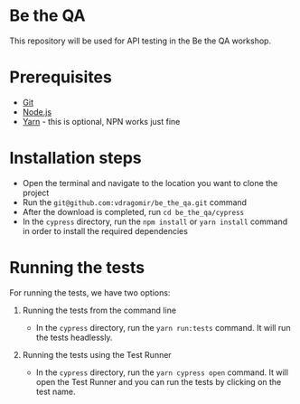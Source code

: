 # Be the QA

This repository will be used for API testing in the Be the QA workshop.


# Prerequisites

- [Git](https://git-scm.com/)
- [Node.js](https://nodejs.org/en/)
- [Yarn](https://yarnpkg.com/) - this is optional, NPN works just fine

# Installation steps
- Open the terminal and navigate to the location you want to clone the project
- Run the `git@github.com:vdragomir/be_the_qa.git` command
- After the download is completed, run `cd be_the_qa/cypress`
- In the `cypress` directory, run the `npm install` or `yarn install` command in order to install the required dependencies

# Running the tests

For running the tests, we have two options: 

1. Running the tests from the command line
	
	- In the `cypress` directory, run the `yarn run:tests` command. It will run the tests headlessly.
2. Running the tests using the Test Runner

	- In the `cypress` directory, run the `yarn cypress open` command. It will open the Test Runner and you can run the tests by clicking on the test name.

